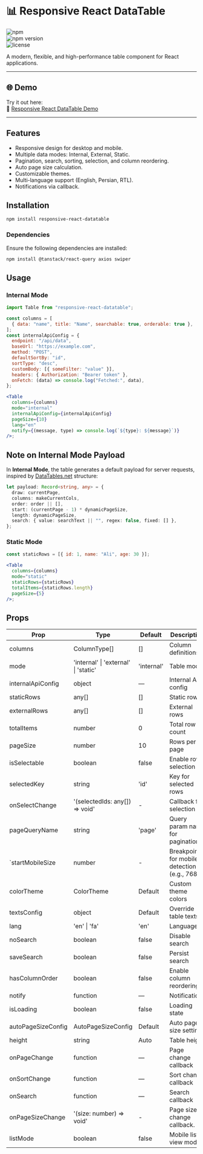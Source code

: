 # 📊 Responsive React DataTable

![npm](https://img.shields.io/npm/dm/responsive-react-datatable)  
![npm version](https://img.shields.io/npm/v/responsive-react-datatable)  
![license](https://img.shields.io/npm/l/responsive-react-datatable)

A modern, flexible, and high-performance table component for React applications.

---

## 🌐 Demo

Try it out here:  
🔗 [Responsive React DataTable Demo](https://fatemeh-bd.github.io/responsive-react-datatable/#/example)

---

## Features

- Responsive design for desktop and mobile.
- Multiple data modes: Internal, External, Static.
- Pagination, search, sorting, selection, and column reordering.
- Auto page size calculation.
- Customizable themes.
- Multi-language support (English, Persian, RTL).
- Notifications via callback.

## Installation

```bash
npm install responsive-react-datatable
```

### Dependencies

Ensure the following dependencies are installed:

```bash
npm install @tanstack/react-query axios swiper
```

## Usage

### Internal Mode

```jsx
import Table from "responsive-react-datatable";

const columns = [
  { data: "name", title: "Name", searchable: true, orderable: true },
];
const internalApiConfig = {
  endpoint: "/api/data",
  baseUrl: "https://example.com",
  method: "POST",
  defaultSortBy: "id",
  sortType: "desc",
  customBody: [{ someFilter: "value" }],
  headers: { Authorization: "Bearer token" },
  onFetch: (data) => console.log("Fetched:", data),
};

<Table
  columns={columns}
  mode="internal"
  internalApiConfig={internalApiConfig}
  pageSize={10}
  lang="en"
  notify={(message, type) => console.log(`${type}: ${message}`)}
/>;
```

## Note on Internal Mode Payload

In **Internal Mode**, the table generates a default payload for server requests, inspired by [DataTables.net](https://datatables.net/) structure:

```typescript
let payload: Record<string, any> = {
  draw: currentPage,
  columns: makeCurrentCols,
  order: order || [],
  start: (currentPage - 1) * dynamicPageSize,
  length: dynamicPageSize,
  search: { value: searchText || "", regex: false, fixed: [] },
};
```

### Static Mode

```jsx
const staticRows = [{ id: 1, name: "Ali", age: 30 }];

<Table
  columns={columns}
  mode="static"
  staticRows={staticRows}
  totalItems={staticRows.length}
  pageSize={5}
/>;
```

## Props

| Prop               | Type                                 | Default    | Description                                  |
| ------------------ | ------------------------------------ | ---------- | -------------------------------------------- |
| columns            | ColumnType[]                         | []         | Column definitions                           |
| mode               | 'internal' \| 'external' \| 'static' | 'internal' | Table mode                                   |
| internalApiConfig  | object                               | —          | Internal API config                          |
| staticRows         | any[]                                | []         | Static rows                                  |
| externalRows       | any[]                                | []         | External rows                                |
| totalItems         | number                               | 0          | Total row count                              |
| pageSize           | number                               | 10         | Rows per page                                |
| isSelectable       | boolean                              | false      | Enable row selection                         |
| selectedKey        | string                               | 'id'       | Key for selected rows                        |
| onSelectChange     | '(selectedIds: any[]) => void'       | -          | Callback for selection                       |
| pageQueryName      | string                               | 'page'     | Query param name for pagination.             |
| `startMobileSize   | number                               | -          | Breakpoint for mobile detection (e.g., 768). |
| colorTheme         | ColorTheme                           | Default    | Custom theme colors                          |
| textsConfig        | object                               | Default    | Override table texts                         |
| lang               | 'en' \| 'fa'                         | 'en'       | Language                                     |
| noSearch           | boolean                              | false      | Disable search                               |
| saveSearch         | boolean                              | false      | Persist search                               |
| hasColumnOrder     | boolean                              | false      | Enable column reordering                     |
| notify             | function                             | —          | Notifications                                |
| isLoading          | boolean                              | false      | Loading state                                |
| autoPageSizeConfig | AutoPageSizeConfig                   | Default    | Auto page size settings                      |
| height             | string                               | Auto       | Table height                                 |
| onPageChange       | function                             | —          | Page change callback                         |
| onSortChange       | function                             | —          | Sort change callback                         |
| onSearch           | function                             | —          | Search callback                              |
| onPageSizeChange   | '(size: number) => void'             | -          | Page size change callback.                   |
| listMode           | boolean                              | false      | Mobile list view mode.                       |

